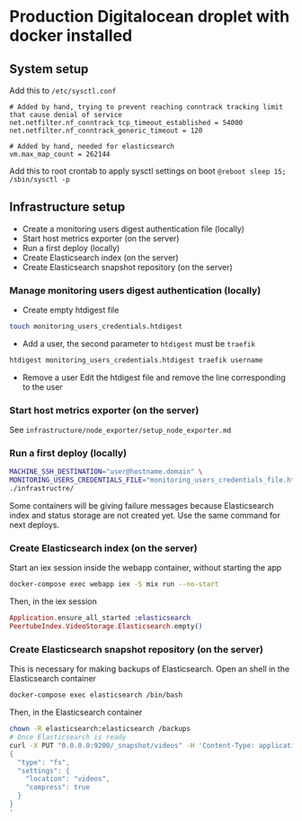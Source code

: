 # Production Digitalocean droplet with docker installed
## System setup
Add this to `/etc/sysctl.conf`
```
# Added by hand, trying to prevent reaching conntrack tracking limit that cause denial of service
net.netfilter.nf_conntrack_tcp_timeout_established = 54000
net.netfilter.nf_conntrack_generic_timeout = 120

# Added by hand, needed for elasticsearch
vm.max_map_count = 262144
```
Add this to root crontab to apply sysctl settings on boot
`@reboot sleep 15; /sbin/sysctl -p`

## Infrastructure setup
- Create a monitoring users digest authentication file (locally)
- Start host metrics exporter (on the server)
- Run a first deploy (locally)
- Create Elasticsearch index (on the server)
- Create Elasticsearch snapshot repository (on the server)

### Manage monitoring users digest authentication (locally)
- Create empty htdigest file
```bash
touch monitoring_users_credentials.htdigest
``` 
- Add a user, the second parameter to `htdigest` must be `traefik`
```bash
htdigest monitoring_users_credentials.htdigest traefik username
``` 
- Remove a user
Edit the htdigest file and remove the line corresponding to the user

### Start host metrics exporter (on the server)
See `infrastructure/node_exporter/setup_node_exporter.md`

### Run a first deploy (locally)
```bash
MACHINE_SSH_DESTINATION="user@hostname.domain" \
MONITORING_USERS_CREDENTIALS_FILE="monitoring_users_credentials_file.htdigest" \
./infrastructre/
```
Some containers will be giving failure messages because Elasticsearch index and status storage are not created yet.
Use the same command for next deploys.

### Create Elasticsearch index (on the server)
Start an iex session inside the webapp container, without starting the app
```bash
docker-compose exec webapp iex -S mix run --no-start
```
Then, in the iex session
```elixir
Application.ensure_all_started :elasticsearch
PeertubeIndex.VideoStorage.Elasticsearch.empty()
```

### Create Elasticsearch snapshot repository (on the server)
This is necessary for making backups of Elasticsearch.
Open an shell in the Elasticsearch container
```bash
docker-compose exec elasticsearch /bin/bash
```
Then, in the Elasticsearch container
```bash
chown -R elasticsearch:elasticsearch /backups
# Once Elasticsearch is ready
curl -X PUT "0.0.0.0:9200/_snapshot/videos" -H 'Content-Type: application/json' -d'
{
  "type": "fs",
  "settings": {
    "location": "videos",
    "compress": true
  }
}
'
```
